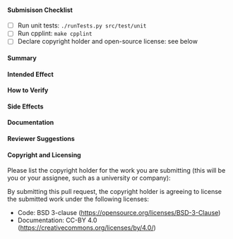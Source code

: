 #### Submisison Checklist

- [ ] Run unit tests: `./runTests.py src/test/unit`
- [ ] Run cpplint: `make cpplint`
- [ ] Declare copyright holder and open-source license: see below

#### Summary

#### Intended Effect

#### How to Verify

#### Side Effects

#### Documentation

#### Reviewer Suggestions

#### Copyright and Licensing

Please list the copyright holder for the work you are submitting (this will be you or your assignee, such as a university or company):

By submitting this pull request, the copyright holder is agreeing to license the submitted work under the following licenses:
- Code: BSD 3-clause (https://opensource.org/licenses/BSD-3-Clause)
- Documentation: CC-BY 4.0 (https://creativecommons.org/licenses/by/4.0/)
